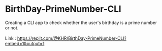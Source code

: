 # BirthDay-PrimeNumber-CLI
Creating a CLI app to check whether the user's birthday is a prime number or not.
<br></br>
Link : https://replit.com/@KHR/BirthDay-PrimeNumber-CLI?embed=1&output=1

